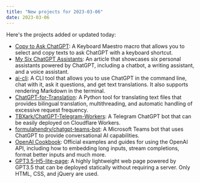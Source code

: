 ```yaml
---
title: "New projects for 2023-03-06"
date: 2023-03-06
---
```

Here's the projects added or updated today:

- [Copy to Ask ChatGPT](https://blog.retompi.com/post/use-chatgpt-api/#keyboard-maestro): A Keyboard Maestro macro that allows you to select and copy texts to ask ChatGPT with a keyboard shortcut.
- [My Six ChatGPT Assistants](https://pinchlime.com/newsletters/my-six-chatgpt-assistants/): An article that showcases six personal assistants powered by ChatGPT, including a chatbot, a writing assistant, and a voice assistant.
- [ai-cli](https://github.com/yufeikang/ai-cli): A CLI tool that allows you to use ChatGPT in the command line, chat with it, ask it questions, and get text translations. It also supports rendering Markdown in the terminal.
- [ChatGPT-for-Translation](https://github.com/Raychanan/ChatGPT-for-Translation): A Python tool for translating text files that provides bilingual translation, multithreading, and automatic handling of excessive request frequency.
- [TBXark/ChatGPT-Telegram-Workers](https://github.com/TBXark/ChatGPT-Telegram-Workers): A Telegram ChatGPT bot that can be easily deployed on Cloudflare Workers.
- [formulahendry/chatgpt-teams-bot](https://github.com/formulahendry/chatgpt-teams-bot): A Microsoft Teams bot that uses ChatGPT to provide conversational AI capabilities.
- [OpenAI Cookbook](https://github.com/openai/openai-cookbook): Official examples and guides for using the OpenAI API, including how to embedding long inputs, stream completions, format better inputs and much more.
- [GPT3.5-H5-lite-page](https://jichao99.github.io/GPT3.5-H5-lite-page/): A highly lightweight web page powered by GPT3.5 that can be deployed statically without requiring a server. Only HTML, CSS, and jQuery are used.
